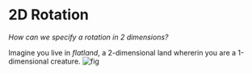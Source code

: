 # 2D Rotation
_How can we specify a rotation in 2 dimensions?_

Imagine you live in _flatland_, a 2-dimensional land whererin you are a 1-dimensional creature.
![fig](fig.jpg)
